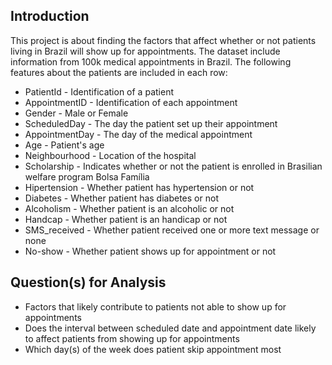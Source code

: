 ## Introduction
This project is about finding the factors that affect whether or not patients living in Brazil will show up for appointments. The dataset include information
from 100k medical appointments in Brazil. The following features about the patients are included in each row:

* PatientId - Identification of a patient
* AppointmentID - Identification of each appointment
* Gender - Male or Female
* ScheduledDay - The day the patient set up their appointment
* AppointmentDay - The day of the medical appointment
* Age - Patient's age
* Neighbourhood - Location of the hospital
* Scholarship - Indicates whether or not the patient is enrolled in Brasilian welfare program Bolsa Família
* Hipertension - Whether patient has hypertension or not
* Diabetes - Whether patient has diabetes or not
* Alcoholism - Whether patient is an alcoholic or not
* Handcap - Whether patient is an handicap or not
* SMS_received - Whether patient received one or more text message or none
* No-show - Whether patient shows up for appointment or not

## Question(s) for Analysis
* Factors that likely contribute to patients not able to show up for appointments
* Does the interval between scheduled date and appointment date likely to affect patients from showing up for appointments
* Which day(s) of the week does patient skip appointment most